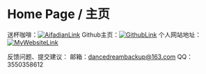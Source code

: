 # Home Page / 主页

送杯咖啡：[![AifadianLink](https://ts1.cn.mm.bing.net/th?id=ODLS.410483d2-ce7f-4190-9cb1-30b36831c1e5&w=16&h=16&o=6&pid=1.2)](https://afdian.net/a/GreatToolKit) 
Github主页：[![GithubLink](https://ts4.cn.mm.bing.net/th?id=ODLS.fe916855-7a5a-4f44-b52e-1c5c31f0329d&w=16&h=16&o=6&pid=1.2)](https://github.com/DanceDreamIO) 
个人网站地址：[![MyWebsiteLink](http://base1.dancedreamcreate.eu.org)](https://github.com/DanceDreamIO)

反馈问题、提交建议：
邮箱：dancedreambackup@163.com
QQ：3550358612
